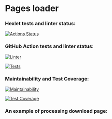 # Pages loader

### Hexlet tests and linter status:
[![Actions Status](https://github.com/kvazar941/python-project-lvl3/workflows/hexlet-check/badge.svg)](https://github.com/kvazar941/python-project-lvl3/actions)

### GitHub Action tests and linter status:

[![Linter](https://github.com/kvazar941/python-project-lvl3/actions/workflows/workflows_make_lint.yml/badge.svg)](https://github.com/kvazar941/python-project-lvl3/actions/workflows/workflows_make_lint.yml)

[![Tests](https://github.com/kvazar941/python-project-lvl3/actions/workflows/workflows_test_page_loader.yml/badge.svg)](https://github.com/kvazar941/python-project-lvl3/actions/workflows/workflows_test_page_loader.yml)

### Maintainability and Test Coverage:

[![Maintainability](https://api.codeclimate.com/v1/badges/d0a1c9051540ab6c1750/maintainability)](https://codeclimate.com/github/kvazar941/python-project-lvl3/maintainability)

[![Test Coverage](https://api.codeclimate.com/v1/badges/d0a1c9051540ab6c1750/test_coverage)](https://codeclimate.com/github/kvazar941/python-project-lvl3/test_coverage)

### An example of processing download page:

